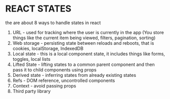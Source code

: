 # REACT STATES

the are about 8 ways to handle states in react

1. URL - used for tracking where the user is currently in the app (You store things like the current item being viewed, filters, pagination, sorting)
2. Web storage - persisting state between reloads and reboots, that is cookies, localStorage, IndexedDB
3. Local state - this is a local component state, it includes things like forms, toggles, local lists
4. Lifted State - lifting states to a common parent component and then pass it to child components using props
5. Derived state - inferring states from already existing states
6. Refs - DOM reference, uncontrolled components
7. Context - avoid passing props
8. Third party library

